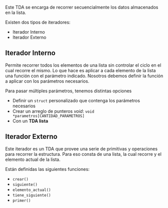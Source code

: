Este TDA se encarga de recorrer secuencialmente los datos almacenados en la lista.

Existen dos tipos de iteradores:

- Iterador Interno
- Iterador Externo

## Iterador Interno

Permite recorrer todos los elementos de una lista sin controlar el ciclo en el cual recorre el mismo. Lo que hace es aplicar a cada elemento de la lista una función con el parámetro indicado. Nosotros debemos definir la función a aplicar con los parámetros necesarios.

Para pasar múltiples parámetros, tenemos distintas opciones

- Definir un `struct` personalizado que contenga los parámetros necesarios
- Crear un arreglo de punteros *void*: `void *parametros[CANTIDAD_PARAMETROS]`
- Con un **TDA lista**

## Iterador Externo

Este iterador es un TDA que provee una serie de primitivas y operaciones para recorrer la estructura. Para eso consta de una lista, la cual recorre y el elemento actual de la lista.

Están definidas las siguientes funciones:

- `crear()`
- `siguiente()`
- `elemento_actual()`
- `tiene_siguiente()`
- `primer()`
